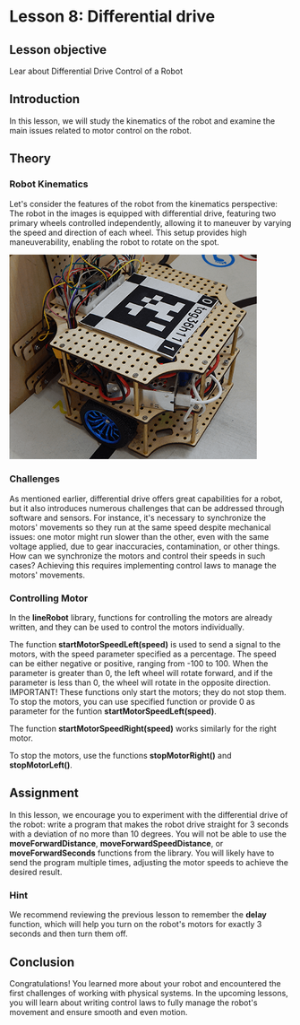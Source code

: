 # Lesson 8: Differential drive

## Lesson objective
Lear about Differential Drive Control of a Robot


## Introduction
In this lesson, we will study the kinematics of the robot and examine the main issues related to motor control on the robot.


## Theory

### Robot Kinematics

Let's consider the features of the robot from the kinematics perspective: The robot in the images is equipped with differential drive, featuring two primary wheels controlled independently, allowing it to maneuver by varying the speed and direction of each wheel. This setup provides high maneuverability, enabling the robot to rotate on the spot. 

![image](https://github.com/autolab-fi/line-robot-curriculum/blob/main/images/module_3/robot_image.png?raw=True)


### Challenges

As mentioned earlier, differential drive offers great capabilities for a robot, but it also introduces numerous challenges that can be addressed through software and sensors. For instance, it's necessary to synchronize the motors' movements so they run at the same speed despite mechanical issues: one motor might run slower than the other, even with the same voltage applied, due to gear inaccuracies, contamination, or other things. How can we synchronize the motors and control their speeds in such cases? Achieving this requires implementing control laws to manage the motors' movements.

### Controlling Motor
In the **lineRobot** library, functions for controlling the motors are already written, and they can be used to control the motors individually.

The function **startMotorSpeedLeft(speed)** is used to send a signal to the motors, with the speed parameter specified as a percentage. The speed can be either negative or positive, ranging from -100 to 100. When the parameter is greater than 0, the left wheel will rotate forward, and if the parameter is less than 0, the wheel will rotate in the opposite direction. IMPORTANT! These functions only start the motors; they do not stop them. To stop the motors, you can use specified function or provide 0 as parameter for the funtion **startMotorSpeedLeft(speed)**.

The function **startMotorSpeedRight(speed)** works similarly for the right motor.

To stop the motors, use the functions **stopMotorRight()** and **stopMotorLeft()**.

## Assignment
In this lesson, we encourage you to experiment with the differential drive of the robot: write a program that makes the robot drive straight for 3 seconds with a deviation of no more than 10 degrees. You will not be able to use the **moveForwardDistance**, **moveForwardSpeedDistance**, or **moveForwardSeconds** functions from the library. You will likely have to send the program multiple times, adjusting the motor speeds to achieve the desired result.


### Hint 
We recommend reviewing the previous lesson to remember the **delay** function, which will help you turn on the robot's motors for exactly 3 seconds and then turn them off.


## Conclusion
Congratulations! You learned more about your robot and encountered the first challenges of working with physical systems. In the upcoming lessons, you will learn about writing control laws to fully manage the robot's movement and ensure smooth and even motion.